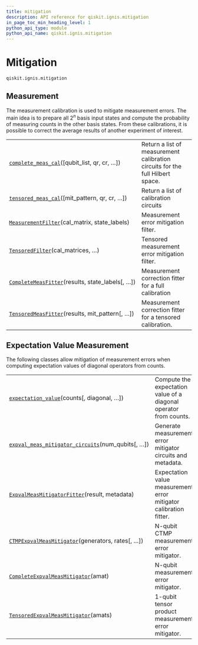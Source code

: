 ```yaml
---
title: mitigation
description: API reference for qiskit.ignis.mitigation
in_page_toc_min_heading_level: 1
python_api_type: module
python_api_name: qiskit.ignis.mitigation
---
```


<span id="module-qiskit.ignis.mitigation" />

<span id="qiskit-ignis-mitigation" />

<span id="mitigation-qiskit-ignis-mitigation" />

# Mitigation

<span id="module-qiskit.ignis.mitigation" />

`qiskit.ignis.mitigation`

## Measurement

The measurement calibration is used to mitigate measurement errors. The main idea is to prepare all $2^n$ basis input states and compute the probability of measuring counts in the other basis states. From these calibrations, it is possible to correct the average results of another experiment of interest.

|                                                                                                                                                                                          |                                                                               |
| ---------------------------------------------------------------------------------------------------------------------------------------------------------------------------------------- | ----------------------------------------------------------------------------- |
| [`complete_meas_cal`](qiskit.ignis.mitigation.complete_meas_cal#qiskit.ignis.mitigation.complete_meas_cal "qiskit.ignis.mitigation.complete_meas_cal")(\[qubit\_list, qr, cr, …])        | Return a list of measurement calibration circuits for the full Hilbert space. |
| [`tensored_meas_cal`](qiskit.ignis.mitigation.tensored_meas_cal#qiskit.ignis.mitigation.tensored_meas_cal "qiskit.ignis.mitigation.tensored_meas_cal")(\[mit\_pattern, qr, cr, …])       | Return a list of calibration circuits                                         |
| [`MeasurementFilter`](qiskit.ignis.mitigation.MeasurementFilter#qiskit.ignis.mitigation.MeasurementFilter "qiskit.ignis.mitigation.MeasurementFilter")(cal\_matrix, state\_labels)       | Measurement error mitigation filter.                                          |
| [`TensoredFilter`](qiskit.ignis.mitigation.TensoredFilter#qiskit.ignis.mitigation.TensoredFilter "qiskit.ignis.mitigation.TensoredFilter")(cal\_matrices, …)                             | Tensored measurement error mitigation filter.                                 |
| [`CompleteMeasFitter`](qiskit.ignis.mitigation.CompleteMeasFitter#qiskit.ignis.mitigation.CompleteMeasFitter "qiskit.ignis.mitigation.CompleteMeasFitter")(results, state\_labels\[, …]) | Measurement correction fitter for a full calibration                          |
| [`TensoredMeasFitter`](qiskit.ignis.mitigation.TensoredMeasFitter#qiskit.ignis.mitigation.TensoredMeasFitter "qiskit.ignis.mitigation.TensoredMeasFitter")(results, mit\_pattern\[, …])  | Measurement correction fitter for a tensored calibration.                     |

## Expectation Value Measurement

The following classes allow mitigation of measurement errors when computing expectation values of diagonal operators from counts.

|                                                                                                                                                                                                                               |                                                                   |
| ----------------------------------------------------------------------------------------------------------------------------------------------------------------------------------------------------------------------------- | ----------------------------------------------------------------- |
| [`expectation_value`](qiskit.ignis.mitigation.expectation_value#qiskit.ignis.mitigation.expectation_value "qiskit.ignis.mitigation.expectation_value")(counts\[, diagonal, …])                                                | Compute the expectation value of a diagonal operator from counts. |
| [`expval_meas_mitigator_circuits`](qiskit.ignis.mitigation.expval_meas_mitigator_circuits#qiskit.ignis.mitigation.expval_meas_mitigator_circuits "qiskit.ignis.mitigation.expval_meas_mitigator_circuits")(num\_qubits\[, …]) | Generate measurement error mitigator circuits and metadata.       |
| [`ExpvalMeasMitigatorFitter`](qiskit.ignis.mitigation.ExpvalMeasMitigatorFitter#qiskit.ignis.mitigation.ExpvalMeasMitigatorFitter "qiskit.ignis.mitigation.ExpvalMeasMitigatorFitter")(result, metadata)                      | Expectation value measurement error mitigator calibration fitter. |
| [`CTMPExpvalMeasMitigator`](qiskit.ignis.mitigation.CTMPExpvalMeasMitigator#qiskit.ignis.mitigation.CTMPExpvalMeasMitigator "qiskit.ignis.mitigation.CTMPExpvalMeasMitigator")(generators, rates\[, …])                       | N-qubit CTMP measurement error mitigator.                         |
| [`CompleteExpvalMeasMitigator`](qiskit.ignis.mitigation.CompleteExpvalMeasMitigator#qiskit.ignis.mitigation.CompleteExpvalMeasMitigator "qiskit.ignis.mitigation.CompleteExpvalMeasMitigator")(amat)                          | N-qubit measurement error mitigator.                              |
| [`TensoredExpvalMeasMitigator`](qiskit.ignis.mitigation.TensoredExpvalMeasMitigator#qiskit.ignis.mitigation.TensoredExpvalMeasMitigator "qiskit.ignis.mitigation.TensoredExpvalMeasMitigator")(amats)                         | 1-qubit tensor product measurement error mitigator.               |

